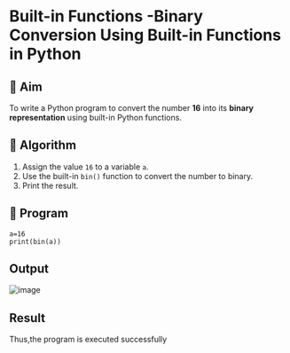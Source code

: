 # Built-in Functions -Binary Conversion Using Built-in Functions in Python

## 🎯 Aim
To write a Python program to convert the number **16** into its **binary representation** using built-in Python functions.

## 🧠 Algorithm
1. Assign the value `16` to a variable `a`.
2. Use the built-in `bin()` function to convert the number to binary.
3. Print the result.

## 🧾 Program
```
a=16
print(bin(a))
```

## Output
![image](https://github.com/user-attachments/assets/1eb38cb5-38c2-4cb4-b7f9-07e8979f255c)

## Result
Thus,the program is executed successfully
